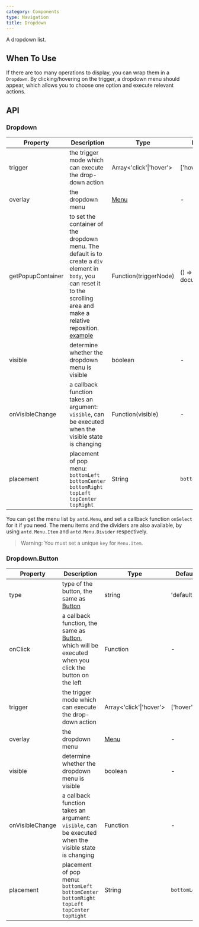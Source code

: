 ```yaml
---
category: Components
type: Navigation
title: Dropdown
---
```


A dropdown list.

## When To Use

If there are too many operations to display, you can wrap them in a `Dropdown`. By clicking/hovering on the trigger, a dropdown menu should appear, which allows you to choose one option and execute relevant actions.

## API

### Dropdown

| Property         | Description           | Type     | Default       |
|--------------|----------------|----------|--------------|
| trigger        | the trigger mode which can execute the drop-down action  | Array<'click'\|'hover'>   | ['hover']           |
| overlay | the dropdown menu       | [Menu](/components/menu)   | -           |
| getPopupContainer       | to set the container of the dropdown menu. The default is to create a `div` element in `body`, you can reset it to the scrolling area and make a relative reposition. [example](http://codepen.io/anon/pen/xVBOVQ?editors=001)   | Function(triggerNode)   | () => document.body |
| visible | determine whether the dropdown menu is visible | boolean | -           |
| onVisibleChange     | a callback function takes an argument: `visible`, can be executed when the visible state is changing | Function(visible) | - |
| placement | placement of pop menu: `bottomLeft` `bottomCenter` `bottomRight` `topLeft` `topCenter` `topRight` | String | `bottomLeft` |

You can get the menu list by `antd.Menu`, and set a callback function `onSelect` for it if you need. The menu items and the dividers are also available, by using `antd.Menu.Item` and `antd.Menu.Divider` respectively.

> Warning: You must set a unique `key` for `Menu.Item`.

### Dropdown.Button

| Property         | Description           | Type     | Default       |
|--------------|----------------|----------|--------------|
| type        | type of the button, the same as [Button](/components/button)   | string   | 'default'           |
| onClick | a callback function, the same as [Button](/components/button), which will be executed when you click the button on the left       | Function   | -           |
| trigger       | the trigger mode which can execute the drop-down action | Array<'click'\|'hover'>   | ['hover'] |
| overlay | the dropdown menu | [Menu](/components/menu) | -           |
| visible     | determine whether the dropdown menu is visible | boolean | -           |
| onVisibleChange     | a callback function takes an argument: `visible`, can be executed when the visible state is changing | Function     | -        |
| placement | placement of pop menu: `bottomLeft` `bottomCenter` `bottomRight` `topLeft` `topCenter` `topRight` | String | `bottomLeft` |
